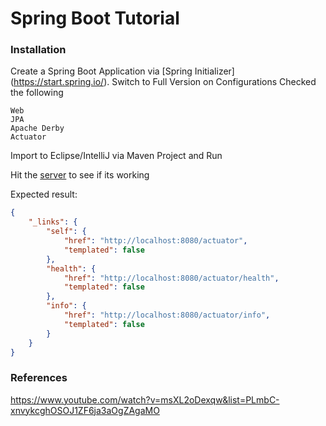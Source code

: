 # Spring Boot Tutorial

### Installation 

Create a Spring Boot Application via [Spring Initializer] (https://start.spring.io/).
Switch to Full Version on Configurations
Checked the following
```
Web
JPA
Apache Derby
Actuator
```

Import to Eclipse/IntelliJ via Maven Project and Run

Hit the [server](http://localhost:8080/actuator) to see if its working


Expected result:
```json
{
    "_links": {
        "self": {
            "href": "http://localhost:8080/actuator",
            "templated": false
        },
        "health": {
            "href": "http://localhost:8080/actuator/health",
            "templated": false
        },
        "info": {
            "href": "http://localhost:8080/actuator/info",
            "templated": false
        }
    }
}
```

### References
https://www.youtube.com/watch?v=msXL2oDexqw&list=PLmbC-xnvykcghOSOJ1ZF6ja3aOgZAgaMO
